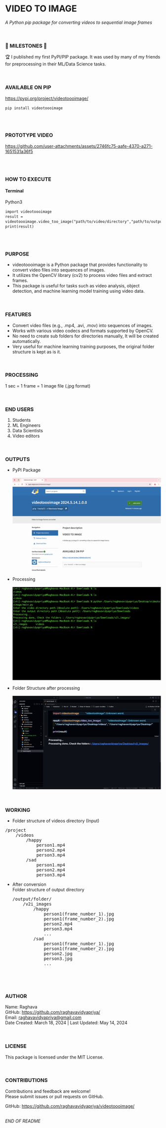 # VIDEO TO IMAGE

_A Python pip package for converting videos to sequential image frames_
<br><br><br>

### 🌟 MILESTONES 🌟

🏆 I published my first PyPI/PIP package. It was used by many of my friends for preprocessing in their ML/Data Science tasks.
<br><br><br>

### AVAILABLE ON PIP

https://pypi.org/project/videotoooimage/ <br>

```
pip install videotoooimage
```

<br><br>

### PROTOTYPE VIDEO



https://github.com/user-attachments/assets/2746fc75-aafe-4370-a271-1651531a36f5



<br><br>

### HOW TO EXECUTE

#### Terminal

Python3

```
import videotoooimage
result = videotoooimage.video_too_image("path/to/video/directory","path/to/output/directory")
print(result)
```

<br><br>

### PURPOSE

- videotoooimage is a Python package that provides functionality to convert video files into sequences of images. <br>
- It utilizes the OpenCV library (cv2) to process video files and extract frames. <br>
- This package is useful for tasks such as video analysis, object detection, and machine learning model training using video data.
  <br><br><br>

### FEATURES

- Convert video files (e.g., .mp4, .avi, .mov) into sequences of images.<br>
- Works with various video codecs and formats supported by OpenCV.<br>
- No need to create sub folders for directories manually, It will be created automatically. <br>
- Very useful for machine learning training purposes, the original folder structure is kept as is it.
  <br><br><br>

### PROCESSING

1 sec = 1 frame = 1 image file (.jpg format)
<br><br><br>

### END USERS

1. Students <br>
2. ML Engineers <br>
3. Data Scientists <br>
4. Video editors
   <br><br><br>

### OUTPUTS

- PyPI Package <br><br>
  ![1](./outputs/images/pypi.png)

- Processing <br><br>
  ![2](./outputs/images/output.png)

- Folder Structure after processing <br><br>
  ![3](./outputs/images/codepypi.png)

<br>

### WORKING

- Folder structure of videos directory (Input) <br>
<pre>
/project
    /videos
        /happy
            person1.mp4
            person2.mp4
            person3.mp4
        /sad
            person1.mp4
            person2.mp4
            person3.mp4
</pre>

- After conversion <br>
  Folder structure of output directory <br>
  <pre>
  /output/folder/
      /v2i_images
          /happy
              person1(frame_number_1).jpg
              person1(frame_number_2).jpg
              person2.mp4
              person3.mp4
              ...
          /sad
              person1(frame_number_1).jpg
              person1(frame_number_2).jpg
              person2.jpg
              person3.jpg
              ... <br>
  </pre>
  <br><br>

### AUTHOR

Name: Raghava <br>
GitHub: https://github.com/raghavavidyapriya/ <br>
Email: raghavavidyapriya@gmail.com<br>
Date Created: March 18, 2024 | Last Updated: May 14, 2024
<br><br><br>

### LICENSE

This package is licensed under the MIT License.
<br><br><br>

### CONTRIBUTIONS

Contributions and feedback are welcome! <br>
Please submit issues or pull requests on GitHub. <br>

GitHub: https://github.com/raghavavidyapriya/videotoooimage/
<br><br>

_END OF README_
